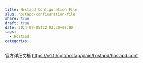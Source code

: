 ```yaml
---
title: Hostapd Configuration File
slug: hostapd-configuration-file
share: true
draft: true
date: 2024-09-05T22:03:30+08:00
tags:
  - Hostapd
categories:
---
```


官方详细文档
https://w1.fi/cgit/hostap/plain/hostapd/hostapd.conf